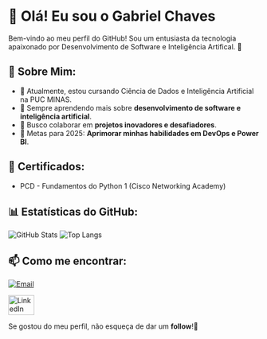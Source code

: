 # 👋 Olá! Eu sou o Gabriel Chaves

Bem-vindo ao meu perfil do GitHub! Sou um entusiasta da tecnologia apaixonado por Desenvolvimento de Software e Inteligência Artifical. 🚀

## 📌 Sobre Mim:
- 🔭 Atualmente, estou cursando Ciência de Dados e Inteligência Artificial na PUC MINAS.
- 🌱 Sempre aprendendo mais sobre **desenvolvimento de software e inteligência artificial**.
- 👯 Busco colaborar em **projetos inovadores e desafiadores**.
- 🎯 Metas para 2025: **Aprimorar minhas habilidades em DevOps e Power BI**.

## 🧠 Certificados:
- PCD - Fundamentos do Python 1 (Cisco Networking Academy)

## 📊 Estatísticas do GitHub:
![GitHub Stats](https://github-readme-stats.vercel.app/api?username=GabrielChaves03&show_icons=true&theme=dark)
![Top Langs](https://github-readme-stats.vercel.app/api/top-langs/?username=GabrielChaves03&layout=compact&theme=dark)

## 📫 Como me encontrar:
[![Email](https://img.shields.io/badge/Email-gabrielchaves0308%40gmail.com-blue?style=for-the-badge&logo=gmail&logoColor=white)](mailto:gabrielchaves0308@gmail.com)

<a href="https://www.linkedin.com/in/gabrielchaves0308/" target="_blank">
     <img src="https://raw.githubusercontent.com/maurodesouza/profile-readme-generator/master/src/assets/icons/social/linkedin/default.svg" width="52" height="40" alt="LinkedIn logo" />
  </a>


Se gostou do meu perfil, não esqueça de dar um **follow**!🚀
